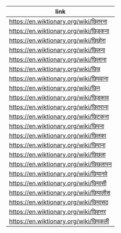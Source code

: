 |link|
|----|
|https://en.wiktionary.org/wiki/छितरना|
|https://en.wiktionary.org/wiki/छिड़कना|
|https://en.wiktionary.org/wiki/छिछोरा|
|https://en.wiktionary.org/wiki/छिलना|
|https://en.wiktionary.org/wiki/छिलाना|
|https://en.wiktionary.org/wiki/छिन्न|
|https://en.wiktionary.org/wiki/छिपवाना|
|https://en.wiktionary.org/wiki/छिन|
|https://en.wiktionary.org/wiki/छिड़काव|
|https://en.wiktionary.org/wiki/छितराना|
|https://en.wiktionary.org/wiki/छिटकना|
|https://en.wiktionary.org/wiki/छिपना|
|https://en.wiktionary.org/wiki/छिलका|
|https://en.wiktionary.org/wiki/छिपाना|
|https://en.wiktionary.org/wiki/छिछला|
|https://en.wiktionary.org/wiki/छिछलापन|
|https://en.wiktionary.org/wiki/छियानवे|
|https://en.wiktionary.org/wiki/छियासी|
|https://en.wiktionary.org/wiki/छियालीस|
|https://en.wiktionary.org/wiki/छियासठ|
|https://en.wiktionary.org/wiki/छिहत्तर|
|https://en.wiktionary.org/wiki/छिपकली|
